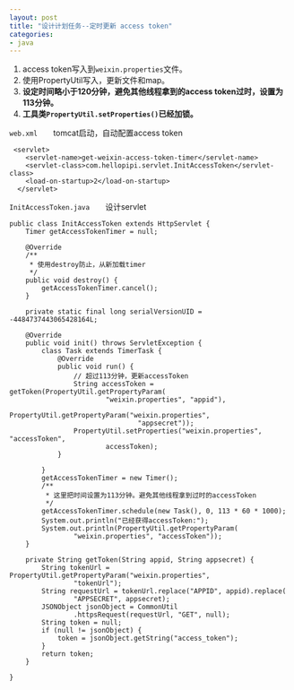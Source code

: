 ```yaml
---
layout: post
title: "设计计划任务--定时更新 access token"
categories:
- java
---
```

1. access token写入到`weixin.properties`文件。
2. 使用PropertyUtil写入，更新文件和map。
3. **设定时间略小于120分钟，避免其他线程拿到的access token过时，设置为113分钟。**
4. **工具类`PropertyUtil.setProperties()`已经加锁。**

`web.xml`&emsp;&emsp;tomcat启动，自动配置access token

	 <servlet>
	    <servlet-name>get-weixin-access-token-timer</servlet-name>
	    <servlet-class>com.hellopipi.servlet.InitAccessToken</servlet-class>
	    <load-on-startup>2</load-on-startup>
	  </servlet>

`InitAccessToken.java`&emsp;&emsp;设计servlet

	public class InitAccessToken extends HttpServlet {
		Timer getAccessTokenTimer = null;
	
		@Override
		/**
		 * 使用destroy防止，从新加载timer
		 */
		public void destroy() {
			getAccessTokenTimer.cancel();
		}
	
		private static final long serialVersionUID = -4484737443065428164L;
	
		@Override
		public void init() throws ServletException {
			class Task extends TimerTask {
				@Override
				public void run() {
					// 超过113分钟，更新accessToken
					String accessToken = getToken(PropertyUtil.getPropertyParam(
							"weixin.properties", "appid"),
							PropertyUtil.getPropertyParam("weixin.properties",
									"appsecret"));
					PropertyUtil.setProperties("weixin.properties", "accessToken",
							accessToken);
				}
	
			}
			getAccessTokenTimer = new Timer();
			/**
			 * 这里把时间设置为113分钟。避免其他线程拿到过时的accessToken
			 */
			getAccessTokenTimer.schedule(new Task(), 0, 113 * 60 * 1000);
			System.out.println("已经获得accessToken:");
			System.out.println(PropertyUtil.getPropertyParam(
					"weixin.properties", "accessToken"));
		}
	
		private String getToken(String appid, String appsecret) {
			String tokenUrl = PropertyUtil.getPropertyParam("weixin.properties",
					"tokenUrl");
			String requestUrl = tokenUrl.replace("APPID", appid).replace(
					"APPSECRET", appsecret);
			JSONObject jsonObject = CommonUtil
					.httpsRequest(requestUrl, "GET", null);
			String token = null;
			if (null != jsonObject) {
				token = jsonObject.getString("access_token");
			}
			return token;
		}
	
	}